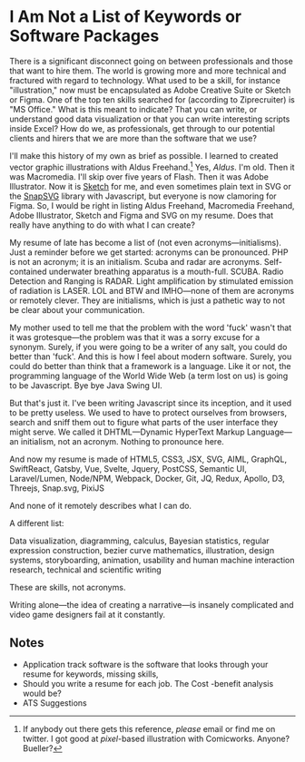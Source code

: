 # I Am Not a List of Keywords or Software Packages

There is a significant disconnect going on between professionals and those that want to hire them. The world is growing more and more technical and fractured with regard to technology. What used to be a skill, for instance "illustration," now must be encapsulated as Adobe Creative Suite or Sketch or Figma. One of the top ten skills searched for (according to Ziprecruiter) is "MS Office." What is this meant to indicate? That you can write, or understand good data visualization or that you can write interesting scripts inside Excel? How do we, as professionals, get through to our potential clients and hirers that we are more than the software that we use?

I'll make this history of my own as brief as possible. I learned to created vector graphic illustrations with Aldus Freehand.[^1] Yes, *Aldus*. I'm old. Then it was Macromedia. I'll skip over five years of Flash. Then it was Adobe Illustrator. Now it is [Sketch](https://www.sketch.com/apps/) for me, and even sometimes plain text in SVG or the [SnapSVG](http://snapsvg.io) library with Javascript, but everyone is now clamoring for Figma. So, I would be right in listing Aldus Freehand, Macromedia Freehand, Adobe Illustrator, Sketch and Figma and SVG on my resume. Does that really have anything to do with what I can create?

My resume of late has become a list of (not even acronyms—initialisms). Just a reminder before we get started: acronyms can be pronounced. PHP is not an acronym; it is an initialism. Scuba and radar are acronyms. Self-contained underwater breathing apparatus is a mouth-full. SCUBA. Radio Detection and Ranging is RADAR. Light amplification by stimulated emission of radiation is LASER. LOL and BTW and IMHO—none of them are acronyms or remotely clever. They are initialisms, which is just a pathetic way to not be clear about your communication.

My mother used to tell me that the problem with the word 'fuck' wasn't that it was grotesque—the problem was that it was a sorry excuse for a synonym. Surely, if you were going to be a writer of any salt, you could do better than 'fuck'. And this is how I feel about modern software. Surely, you could do better than think that a framework is a language. Like it or not, the programming language of the World Wide Web (a term lost on us) is going to be Javascript. Bye bye Java Swing UI.

But that's just it. I've been writing Javascript since its inception, and it used to be pretty useless. We used to have to protect ourselves from browsers, search and sniff them out to figure what parts of the user interface they might serve. We called it DHTML—Dynamic HyperText Markup Language—an initialism, not an acronym. Nothing to pronounce here.

And now my resume is made of HTML5, CSS3, JSX, SVG, AIML, GraphQL, SwiftReact, Gatsby, Vue, Svelte, Jquery, PostCSS, Semantic UI, Laravel/Lumen, Node/NPM, Webpack, Docker, Git, JQ, Redux, Apollo, D3, Threejs, Snap.svg, PixiJS

And none of it remotely describes what I can do.

A different list:

Data visualization, diagramming, calculus, Bayesian statistics, regular expression construction, bezier curve mathematics, illustration, design systems, storyboarding, animation, usability and human machine interaction research, technical and scientific writing

These are skills, not acronyms.

Writing alone—the idea of creating a narrative—is insanely complicated and video game designers fail at it constantly.

[^1]: If anybody out there gets this reference, *please* email or find me on twitter. I got good at *pixel*-based illustration with Comicworks. Anyone? Bueller?

## Notes
- Application track software is the software that looks through your resume for keywords, missing skills,
- Should you write a resume for each job. The Cost -benefit analysis would be?
- ATS Suggestions